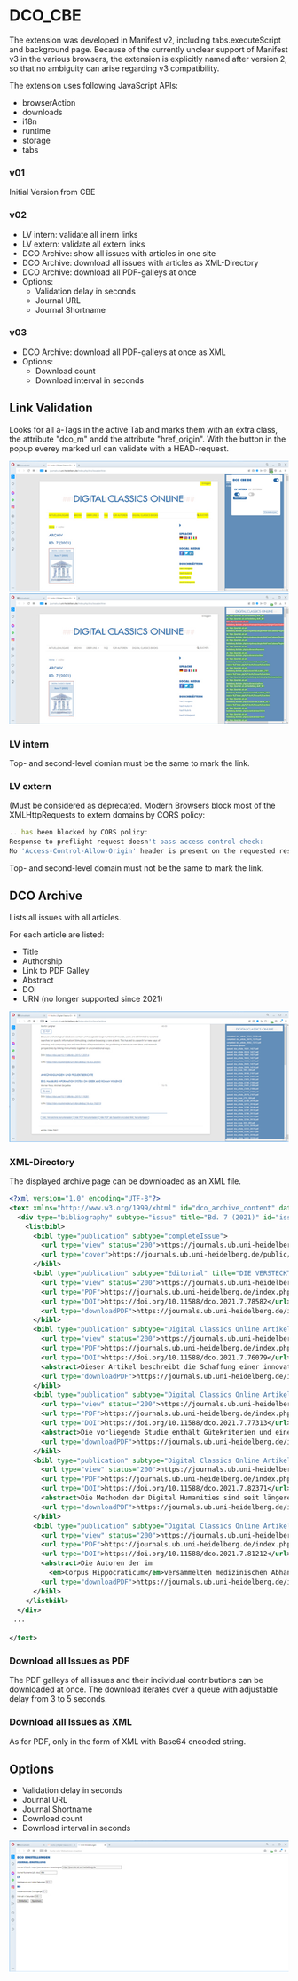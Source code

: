 # DCO_CBE

The extension was developed in Manifest v2, including tabs.executeScript and background page.
Because of the currently unclear support of Manifest v3 in the various browsers, the extension is explicitly named after version 2, so that no ambiguity can arise regarding v3 compatibility.

The extension uses following JavaScript APIs:
* browserAction
* downloads
* i18n
* runtime
* storage
* tabs

### v01
Initial Version from CBE

### v02
* LV intern: validate all inern links
* LV extern: validate all extern links
* DCO Archive: show all issues with articles in one site
* DCO Archive: download all issues with articles as XML-Directory
* DCO Archive: download all PDF-galleys at once
* Options:
  * Validation delay in seconds
  * Journal URL
  * Journal Shortname

### v03
* DCO Archive: download all PDF-galleys at once as XML
* Options:
  * Download count
  * Download interval in seconds

## Link Validation
Looks for all a-Tags in the active Tab and marks them with an extra class, the attribute "dco_m" andd the attribute "href_origin". With the button in the popup everey marked url can validate with a HEAD-request.

![Screen](/readme_img/001_lv.jpg)
![Screen](/readme_img/002_lv.jpg)

### LV intern
Top- and second-level domian must be the same to mark the link.

### LV extern
(Must be considered as deprecated. Modern Browsers block most of the XMLHttpRequests to extern domains by CORS policy: 
```javascript
.. has been blocked by CORS policy: 
Response to preflight request doesn't pass access control check: 
No 'Access-Control-Allow-Origin' header is present on the requested resource.
```

Top- and second-level domain must not be the same to mark the link.

## DCO Archive

Lists all issues with all articles. 

For each article are listed:
* Title
* Authorship
* Link to PDF Galley
* Abstract
* DOI
* URN (no longer supported since 2021)

![Screen](/readme_img/003_download.jpg)

### XML-Directory
The displayed archive page can be downloaded as an XML file.

```xml
<?xml version="1.0" encoding="UTF-8"?>
<text xmlns="http://www.w3.org/1999/xhtml" id="dco_archive_content" date="26/10/2021">
  <div type="bibliography" subtype="issue" title="Bd. 7 (2021)" id="issue_id_5420">
    <listbibl>
      <bibl type="publication" subtype="completeIssue">
        <url type="view" status="200">https://journals.ub.uni-heidelberg.de/index.php/dco/issue/view/5420</url>
        <url type="cover">https://journals.ub.uni-heidelberg.de/public/journals/102/cover_issue_5420_de_DE.jpg</url>
      </bibl>
      <bibl type="publication" subtype="Editorial" title="DIE VERSTECKTE MACHT DER LISTEN" authors="Charlotte Schubert" pages="I-IV" id="article_id_78582">
        <url type="view" status="200">https://journals.ub.uni-heidelberg.de/index.php/dco/article/view/78582</url>
        <url type="PDF">https://journals.ub.uni-heidelberg.de/index.php/dco/article/view/78582/72572</url>
        <url type="DOI">https://doi.org/10.11588/dco.2021.7.78582</url>
        <url type="downloadPDF">https://journals.ub.uni-heidelberg.de/index.php/dco/article/download/78582/72572/215356</url>
      </bibl>
      <bibl type="publication" subtype="Digital Classics Online Artikel" title="CREATING THE FIRST DIGITAL HANDBOOK OF LATIN PHONETICS: BETWEEN LINGUISTICS, DIGITAL HUMANITIES AND LANGUAGE TEACHING" authors="Tommaso Spinelli" pages="1-20" id="article_id_76079">
        <url type="view" status="200">https://journals.ub.uni-heidelberg.de/index.php/dco/article/view/76079</url>
        <url type="PDF">https://journals.ub.uni-heidelberg.de/index.php/dco/article/view/76079/72579</url>
        <url type="DOI">https://doi.org/10.11588/dco.2021.7.76079</url>
        <abstract>Dieser Artikel beschreibt die Schaffung einer innovativen E-Learning-Ressource, die eine einzigartige Breite an Informationen zu Frequenz der Wörter und zu grammatikalischen und phonetischen Aspekten sowohl zum klassischen als auch zum Kirchenlatein bietet. Das digitale Toolkit, das sowohl als online Programm als auch als mobile Android-App erhältlich ist und eine Brücke zwischen Lehre und Forschung schlägt, bietet eine Liste der häufigsten lateinischen Lemmata sowie phonetischer und grammatikalischer Informationen, einschließlich ihrer Silbenbildung, Akzentuierung und klassischer und kirchlicher phonetischer Transkription gemäß den Standards des Internationalen Phonetischen Alphabets. Nach einem kurzen Überblick über die verschiedenen Arten, wie Latein ausgesprochen wurde und immer noch wird, werden die methodischen und praktischen Probleme erörtert, mit denen die Erstellung des Toolkits bei der Auswahl einer effektiven Lemmatisierungstechnik zur Identifizierung und Kategorisierung von gebeugten Wortformen, Schaffung von Algorithmen, Akzentuierung lateinischer Lemmata und Übertragung lateinischer Klänge (möglicherweise mit mehreren Zeichen des lateinischen Alphabets) in IPA-Zeichen konfrontiert wird. Dabei gibt es Einblicke in die Technologien, mit denen die Auswirkungen dieser neuen E-Learning-Ressource auf Lehre und Forschung maximiert werden.</abstract>
        <url type="downloadPDF">https://journals.ub.uni-heidelberg.de/index.php/dco/article/download/76079/72579/215371</url>
      </bibl>
      <bibl type="publication" subtype="Digital Classics Online Artikel" title="BUILDING A REPOSITORY OF EXERCISES FOR LEARNING LATIN" authors="Konstantin Schulz" pages="21-38" id="article_id_77313">
        <url type="view" status="200">https://journals.ub.uni-heidelberg.de/index.php/dco/article/view/77313</url>
        <url type="PDF">https://journals.ub.uni-heidelberg.de/index.php/dco/article/view/77313/72576</url>
        <url type="DOI">https://doi.org/10.11588/dco.2021.7.77313</url>
        <abstract>Die vorliegende Studie enthält Gütekriterien und eine Referenzimplementierung für eine Übungsdatenbank mit lateinischen Spracherwerbsübungen, insbesondere in Hinblick auf Wortschatz. Die Datenbank soll auch ohne Vorkenntnisse der Korpus- oder Computerlinguistik leicht zugänglich sein. Dadurch können Lehrkräfte an Gymnasien selbstständig Übungen erstellen, die weitestgehend an die Bedürfnisse der Lernenden anpassbar sind.</abstract>
        <url type="downloadPDF">https://journals.ub.uni-heidelberg.de/index.php/dco/article/download/77313/72576/215365</url>
      </bibl>
      <bibl type="publication" subtype="Digital Classics Online Artikel" title="DIGITAL HUMANITIES AUF DEM WEG ZU EINER WISSENSCHAFTSMETHODIK: TRANSPARENZ UND FEHLERKULTUR" authors="Charlotte Schubert" pages="39-53" id="article_id_82371">
        <url type="view" status="200">https://journals.ub.uni-heidelberg.de/index.php/dco/article/view/82371</url>
        <url type="PDF">https://journals.ub.uni-heidelberg.de/index.php/dco/article/view/82371/76588</url>
        <url type="DOI">https://doi.org/10.11588/dco.2021.7.82371</url>
        <abstract>Die Methoden der Digital Humanities sind seit längerer Zeit einer massiven Kritik ausgesetzt. Es sind vor allem zwei Vorwürfe, die immer wieder erhoben werden: Zum einen führten die Digital Humanities nicht zu neuen Ergebnissen, sondern würden Bekanntes in anderem Gewand präsentieren. Zum anderen würden die Methoden der Digital Humanities sogar auch zu falschen Ergebnissen führen. Weiterhin wird daraus gefolgert, daß die Reproduzierbarkeit und damit auch die wissenschaftliche Solidität der Ergebnisse fraglich sei. Der vorliegende Beitrag beschäftigt sich mit diesem Thema der (unterstellten oder tatsächlichen) Fehlerhaftigkeit, in dem dieser Vorwurf analysiert und ein Vorschlag zum kritischen Umgang mit Fehlern unterbreitet wird, der den Digital Humanities ihren wissenschaftsmethodischen Platz sichern kann.</abstract>
        <url type="downloadPDF">https://journals.ub.uni-heidelberg.de/index.php/dco/article/download/82371/76588/223161</url>
      </bibl>
      <bibl type="publication" subtype="Digital Classics Online Artikel" title="PAIN AND THE BODY IN CORPUS HIPPOCRATICUM: A DISTRIBUTIONAL SEMANTIC ANALYSIS" authors="Vojtěch Linka, Vojtěch Kaše" pages="54-71" id="article_id_81212">
        <url type="view" status="200">https://journals.ub.uni-heidelberg.de/index.php/dco/article/view/81212</url>
        <url type="PDF">https://journals.ub.uni-heidelberg.de/index.php/dco/article/view/81212/77994</url>
        <url type="DOI">https://doi.org/10.11588/dco.2021.7.81212</url>
        <abstract>Die Autoren der im
          <em>Corpus Hippocraticum</em>versammelten medizinischen Abhandlungen erwähnen häufig den Schmerz, seine Eigenschaften und seinen Ursprung. Gleichzeitig liefern sie jedoch keine ausdrückliche Definition oder Theorie des Schmerzes, seiner Natur und seiner Beziehung zu anderen wichtigen Aspekten der hippokratischen Medizin. Außerdem verwenden sie mindestens vier Wortfamilien, von denen man annimmt, dass sie im Altgriechischen Schmerzen bezeichnen. Dies bringt moderne Forscher zu der Frage, wie sich diese vier Schmerzwörter semantisch unterscheiden und inwieweit sie auf einer gemeinsamen Vorstellung von Schmerz beruhen. In diesem Artikel versuchen wir, diese Fragen zu beantworten, indem wir das Korpus mit Hilfe verschiedener computergestützter Textanalysemethoden analysieren, insbesondere mit Hilfe eines Ansatzes zur distributionellen semantischen Modellierung. Unsere Ergebnisse zeigen einen engen Zusammenhang zwischen einigen dieser Schmerzwörter, Körperteilen und pathologischen Zuständen. Die Ergebnisse werden außerdem mit den Erkenntnissen verglichen, die durch traditionelles genaues Lesen der Quellen gewonnen wurden.</abstract>
        <url type="downloadPDF">https://journals.ub.uni-heidelberg.de/index.php/dco/article/download/81212/77994/225972</url>
      </bibl>
    </listbibl>
  </div>
 ...
 
</text>
```

### Download all Issues as PDF
The PDF galleys of all issues and their individual contributions can be downloaded at once. The download iterates over a queue with adjustable delay from 3 to 5 seconds.


### Download all Issues as XML
As for PDF, only in the form of XML with Base64 encoded string.

## Options

* Validation delay in seconds
* Journal URL
* Journal Shortname
* Download count
* Download interval in seconds

![Screen](/readme_img/004_options.jpg)





